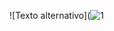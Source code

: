 ![Texto alternativo](![1](https://github.com/user-attachments/assets/ab7f8c63-5e13-4daf-93a2-1e6e4704a1a3)

